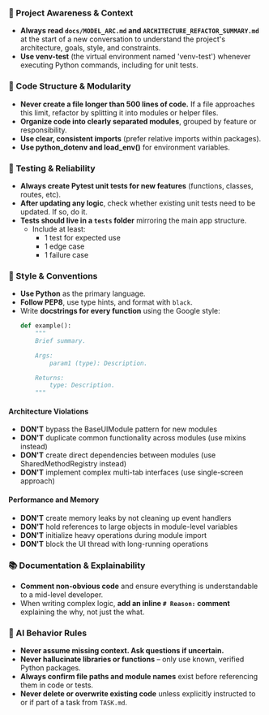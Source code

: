 ### 🔄 Project Awareness & Context
- **Always read `docs/MODEL_ARC.md` and `ARCHITECTURE_REFACTOR_SUMMARY.md`** at the start of a new conversation to understand the project's architecture, goals, style, and constraints. 
- **Use venv-test** (the virtual environment named 'venv-test') whenever executing Python commands, including for unit tests.

### 🧱 Code Structure & Modularity
- **Never create a file longer than 500 lines of code.** If a file approaches this limit, refactor by splitting it into modules or helper files.
- **Organize code into clearly separated modules**, grouped by feature or responsibility.
- **Use clear, consistent imports** (prefer relative imports within packages).
- **Use python_dotenv and load_env()** for environment variables.

### 🧪 Testing & Reliability
- **Always create Pytest unit tests for new features** (functions, classes, routes, etc).
- **After updating any logic**, check whether existing unit tests need to be updated. If so, do it.
- **Tests should live in a `tests` folder** mirroring the main app structure.
  - Include at least:
    - 1 test for expected use
    - 1 edge case
    - 1 failure case

### 📎 Style & Conventions
- **Use Python** as the primary language.
- **Follow PEP8**, use type hints, and format with `black`.
- Write **docstrings for every function** using the Google style:
  ```python
  def example():
      """
      Brief summary.

      Args:
          param1 (type): Description.

      Returns:
          type: Description.
      """
  ```

#### Architecture Violations
- **DON'T** bypass the BaseUIModule pattern for new modules
- **DON'T** duplicate common functionality across modules (use mixins instead)
- **DON'T** create direct dependencies between modules (use SharedMethodRegistry instead)
- **DON'T** implement complex multi-tab interfaces (use single-screen approach)

#### Performance and Memory
- **DON'T** create memory leaks by not cleaning up event handlers
- **DON'T** hold references to large objects in module-level variables
- **DON'T** initialize heavy operations during module import
- **DON'T** block the UI thread with long-running operations


### 📚 Documentation & Explainability
- **Comment non-obvious code** and ensure everything is understandable to a mid-level developer.
- When writing complex logic, **add an inline `# Reason:` comment** explaining the why, not just the what.

### 🧠 AI Behavior Rules
- **Never assume missing context. Ask questions if uncertain.**
- **Never hallucinate libraries or functions** – only use known, verified Python packages.
- **Always confirm file paths and module names** exist before referencing them in code or tests.
- **Never delete or overwrite existing code** unless explicitly instructed to or if part of a task from `TASK.md`.